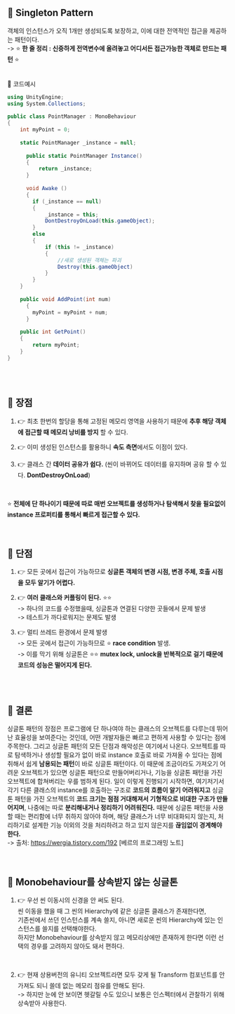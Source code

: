 ## 🔔 Singleton Pattern
객체의 인스턴스가 오직 1개만 생성되도록 보장하고, 이에 대한 전역적인 접근을 제공하는 패턴이다.<br>
-> ⭐ **한 줄 정리 : 신중하게 전역변수에 올려놓고 어디서든 접근가능한 객체로 만드는 패턴** ⭐<br>
<br>

📜 코드예시<br>
```c#
using UnityEngine;
using System.Collections;
      
public class PointManager : MonoBehaviour 
{
    int myPoint = 0;
        
    static PointManager _instance = null;
    
      public static PointManager Instance()
      {
          return _instance;
      }
	  
      void Awake () 
      {
        if (_instance == null)
        {
            _instance = this;
            DontDestroyOnLoad(this.gameObject);
        }
        else 
        {
            if (this != _instance)
            {
                //새로 생성된 객체는 파괴
                Destroy(this.gameObject)
            }
        }
    }
        
    public void AddPoint(int num)
      {
        myPoint = myPoint + num;
      }
      
    public int GetPoint()
    {
        return myPoint;
    }
}
```
<br>
<br>

## 🔔 장점
1. 👉 최초 한번의 할당을 통해 고정된 메모리 영역을 사용하기 때문에 **추후 해당 객체에 접근할 때 메모리 낭비를 방지** 할 수 있다.

2. 👉 이미 생성된 인스턴스를 활용하니 **속도 측면**에서도 이점이 있다.
 
3. 👉 클래스 간 **데이터 공유가 쉽다.** (씬이 바뀌어도 데이터를 유지하며 공유 할 수 있다. **DontDestroyOnLoad**)
<br>

⭐ **전체에 단 하나이기 때문에 따로 매번 오브젝트를 생성하거나 탐색해서 찾을 필요없이 instance 프로퍼티를 통해서 빠르게 접근할 수 있다.**<br>
<br>
<br>

## 🔔 단점
1. 👉 모든 곳에서 접근이 가능하므로 **싱글톤 객체의 변경 시점, 변경 주체, 호출 시점을 모두 알기가 어렵다.**
 
2. 👉  **여러 클래스와 커플링이 된다.** ⭐⭐<br>
-> 하나의 코드를 수정했을때, 싱글톤과 연결된 다양한 곳들에서 문제 발생<br>
-> 테스트가 까다로워지는 문제도 발생<br>

3. 👉 멀티 쓰레드 환경에서 문제 발생<br>
-> 모든 곳에서 접근이 가능하므로 ⭐ **race condition** 발생.<br>
-> 이를 막기 위해 싱글톤은 ⭐⭐ **mutex lock, unlock을 반복적으로 걸기 때문에 코드의 성능은 떨어지게 된다.**<br>
<br>
<br>

## 🔔 결론 
싱글톤 패턴의 장점은 프로그램에 단 하나여야 하는 클래스의 오브젝트를 다루는데 뛰어난 효율성을 보여준다는 것인데,
어떤 개발자들은 빠르고 편하게 사용할 수 있다는 점에 주목한다. 그리고 싱글톤 패턴의 모든 단점과 해악성은 여기에서 나온다.
오브젝트를 따로 탐색하거나 생성할 필요가 없이 바로 instance 호출로 바로 가져올 수 있다는 점에 취해서 쉽게 **남용되는 패턴**이 바로 싱글톤 패턴이다.
이 때문에 조금이라도 가져오기 어려운 오브젝트가 있으면 싱글톤 패턴으로 만들어버리거나, 기능을 싱글톤 패턴을 가진 오브젝트에 합쳐버리는 우를 범하게 된다.
일이 이렇게 진행되기 시작하면, 여기저기서 각기 다른 클래스의 instance를 호출하는 구조로 **코드의 흐름이 알기 어려워지고** 싱글톤 패턴을 가진 오브젝트의
**코드 크기는 점점 거대해져서 기형적으로 비대한 구조가 만들어지며**, 나중에는 따로 **분리해내거나 정리하기 어려워진다.**
때문에 싱글톤 패턴을 사용할 때는 편리함에 너무 취하지 않아야 하며, 해당 클래스가 너무 비대화되지 않는지, 
처리하기로 설계한 기능 이외의 것을 처리하려고 하고 있지 않은지를 **끊임없이 경계해야 한다.**<br>
-> 출처: https://wergia.tistory.com/192 [베르의 프로그래밍 노트]<br>
<br>
<br>

## 🔔 Monobehaviour를 상속받지 않는 싱글톤
1. 👉 우선 씬 이동시의 신경을 안 써도 된다.<br> 
씬 이동을 했을 때 그 씬의 Hierarchy에 같은 싱글톤 클래스가 존재한다면,<br>
기존씬에서 쓰던 인스턴스를 계속 쓸지, 아니면 새로운 씬의 Hierarchy에 있는 인스턴스를 쓸지를 선택해야한다. <br>
하지만 Monobehaviour를 상속받지 않고 메모리상에만 존재하게 한다면 이런 선택의 경우를 고려하지 않아도 돼서 편하다.<br>
<br>

2. 👉 현재 상용버전의 유니티 오브젝트라면 모두 갖게 될 Transform 컴포넌트를 안 가져도 되니 쓸데 없는 메모리 점유를 안해도 된다.<br>
-> 하지만 눈에 안 보이면 헷갈릴 수도 있으니 보통은 인스펙터에서 관찰하기 위해 상속받아 사용한다.<br>
<br>
<br>
